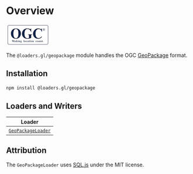 # Overview

![ogc-logo](../../images/logos/ogc-logo-60.png)

The `@loaders.gl/geopackage` module handles the OGC [GeoPackage](https://www.geopackage.org/) format.

## Installation

```bash
npm install @loaders.gl/geopackage
```

## Loaders and Writers

| Loader                                                                        |
| ----------------------------------------------------------------------------- |
| [`GeoPackageLoader`](/docs/modules/geopackage/api-reference/geopackage-loader) |

## Attribution

The `GeoPackageLoader` uses [SQL.js](https://sql.js.org/) under the MIT license.
